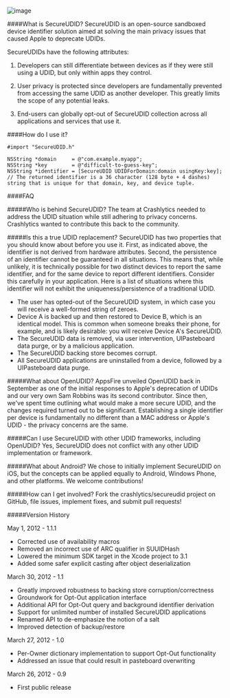 ![image](http://www.crashlytics.com/blog/wp-content/uploads/2012/03/SecureUDID.png)

####What is SecureUDID?
SecureUDID is an open-source sandboxed device identifier solution aimed at solving the main privacy issues that caused Apple to deprecate UDIDs.

SecureUDIDs have the following attributes:

1. Developers can still differentiate between devices as if they were still using a UDID, but only within apps they control.

2. User privacy is protected since developers are fundamentally prevented from accessing the same UDID as another developer. This greatly limits the scope of any potential leaks.

3. End-users can globally opt-out of SecureUDID collection across all applications and services that use it.

####How do I use it?

    #import "SecureUDID.h"

    NSString *domain     = @"com.example.myapp";
    NSString *key        = @"difficult-to-guess-key";
    NSString *identifier = [SecureUDID UDIDForDomain:domain usingKey:key];
    // The returned identifier is a 36 character (128 byte + 4 dashes) string that is unique for that domain, key, and device tuple.


####FAQ

#####Who is behind SecureUDID?
The team at Crashlytics needed to address the UDID situation while still adhering to privacy concerns. Crashlytics wanted to contribute this back to the community.

#####Is this a true UDID replacement?
SecureUDID has two properties that you should know about before you use it.  First, as indicated above, the identifier is not derived from hardware attributes.  Second, the persistence of an identifier cannot be guaranteed in all situations.  This means that, while unlikely, it is technically possible for two distinct devices to report the same identifier, and for the same device to report different identifiers.  Consider this carefully in your application.  Here is a list of situations where this identifier will not exhibit the uniqueness/persistence of a traditional UDID.

- The user has opted-out of the SecureUDID system, in which case you will receive a well-formed string of zeroes.
- Device A is backed up and then restored to Device B, which is an identical model. This is common when someone breaks their phone, for example, and is likely desirable: you will receive Device A's SecureUDID.
- The SecureUDID data is removed, via user intervention, UIPasteboard data purge, or by a malicious application.
- The SecureUDID backing store becomes corrupt.
- All SecureUDID applications are uninstalled from a device, followed by a UIPasteboard data purge.

#####What about OpenUDID?
AppsFire unveiled OpenUDID back in September as one of the initial responses to Apple's deprecation of UDIDs and our very own Sam Robbins was its second contributor. Since then, we've spent time outlining what would make a more secure UDID, and the changes required turned out to be significant. Establishing a single identifier per device is fundamentally no different than a MAC address or Apple's UDID - the privacy concerns are the same.

#####Can I use SecureUDID with other UDID frameworks, including OpenUDID?
Yes, SecureUDID does not conflict with any other UDID implementation or framework.

#####What about Android?
We chose to initially implement SecureUDID on iOS, but the concepts can be applied equally to Android, Windows Phone, and other platforms. We welcome contributions!

#####How can I get involved?
Fork the crashlytics/secureudid project on GitHub, file issues, implement fixes, and submit pull requests!

#####Version History

May 1, 2012 - 1.1.1
- Corrected use of availability macros
- Removed an incorrect use of ARC qualifier in SUUIDHash
- Lowered the minimum SDK target in the Xcode project to 3.1
- Added some safer explicit casting after object deserialization

March 30, 2012 - 1.1

- Greatly improved robustness to backing store corruption/correctness
- Groundwork for Opt-Out application interface
- Additional API for Opt-Out query and background identifier derivation
- Support for unlimited number of installed SecureUDID applications
- Renamed API to de-emphasize the notion of a salt
- Improved detection of backup/restore

March 27, 2012 - 1.0

- Per-Owner dictionary implementation to support Opt-Out functionality
- Addressed an issue that could result in pasteboard overwriting

March 26, 2012 - 0.9

- First public release
